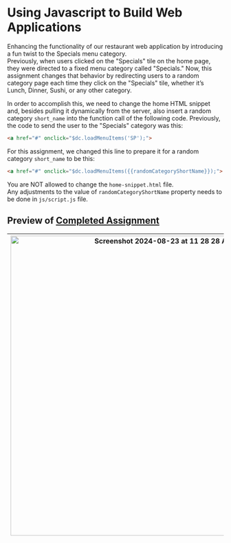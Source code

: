 # Using Javascript to Build Web Applications  
Enhancing the functionality of our restaurant web application by introducing a fun twist to the Specials menu category.  
Previously, when users clicked on the "Specials" tile on the home page, they were directed to a fixed menu category called "Specials." 
Now, this assignment changes that behavior by redirecting users to a random category page each time they click on the "Specials" tile, whether it’s Lunch, Dinner, Sushi, or any other category.  

In order to accomplish this, we need to change the home HTML snippet and, besides pulling it dynamically from the server, also insert a random category `short_name` into the function call of the following code. Previously, the code to send the user to the "Specials" category was this:

```html
<a href="#" onclick="$dc.loadMenuItems('SP');">
```

For this assignment, we changed this line to prepare it for a random category `short_name` to be this:

```html
<a href="#" onclick="$dc.loadMenuItems({{randomCategoryShortName}});">
```
You are NOT allowed to change the `home-snippet.html` file.   
Any adjustments to the value of `randomCategoryShortName` property needs to be done in `js/script.js` file.  

## Preview of [Completed Assignment](https://cailynp.github.io/HTML-CSS-and-Javascript/Module%205/)
<img width="697" alt="Screenshot 2024-08-23 at 11 28 28 AM" src="https://github.com/user-attachments/assets/21400d36-9b4f-436d-b328-867b044b2be2">| <img width="697" alt="Screenshot 2024-08-23 at 11 28 20 AM" src="https://github.com/user-attachments/assets/3b12a665-749f-4ff8-b982-1a4fea90581b">
--- | --- |
